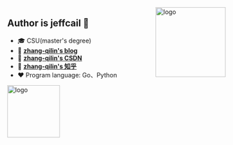 <img src="https://github-readme-stats.vercel.app/api?username=jeffcail&show_icons=true&theme=radical" alt="logo" height="160" align="right" style="margin: 5px; margin-bottom: 20px;" />

## Author is jeffcail 👋
- 🎓 CSU(master's degree)
- 📖 [**zhang-qilin's blog**](#)
- 📖 [**zhang-qilin's CSDN**](#)
- 📖 [**zhang-qilin's 知乎**](#)
- ❤  Program language: Go、Python 

<img src="https://github-profile-trophy.vercel.app/?username=zhang-qilin&theme=flat" alt="logo" height="120" align="center" style="margin: auto; margin-bottom: 20px;" />
